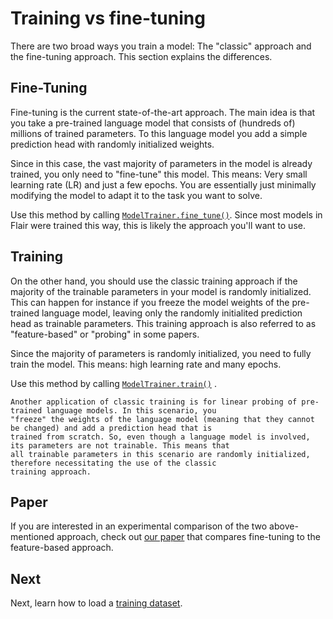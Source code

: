 # Training vs fine-tuning

There are two broad ways you train a model: The "classic" approach and the fine-tuning approach. This section
explains the differences. 


## Fine-Tuning

Fine-tuning is the current state-of-the-art approach. The main idea is that you take a pre-trained language model that 
consists of (hundreds of) millions of trained parameters. To this language model you add a simple prediction head with
randomly initialized weights. 

Since in this case, the vast majority of parameters in the model is already trained, you only need to "fine-tune" this
model. This means: Very small learning rate (LR) and just a few epochs. You are essentially just minimally modifying 
the model to adapt it to the task you want to solve.

Use this method by calling [`ModelTrainer.fine_tune()`](#flair.trainers.ModelTrainer.fine_tune).
Since most models in Flair were trained this way, this is likely the approach you'll want to use. 


## Training

On the other hand, you should use the classic training approach if the majority of the trainable parameters in your 
model is randomly initialized. This can happen for instance if you freeze the model weights of the pre-trained language 
model, leaving only the randomly initialited prediction head as trainable parameters. This training approach is also
referred to as "feature-based" or "probing" in some papers. 
 
Since the majority of parameters is randomly initialized, you need to fully train the model. This means: high learning 
rate and many epochs. 

Use this method by calling  [`ModelTrainer.train()`](#flair.trainers.ModelTrainer.train) .

```{note}
Another application of classic training is for linear probing of pre-trained language models. In this scenario, you 
"freeze" the weights of the language model (meaning that they cannot be changed) and add a prediction head that is 
trained from scratch. So, even though a language model is involved, its parameters are not trainable. This means that 
all trainable parameters in this scenario are randomly initialized, therefore necessitating the use of the classic
training approach.
```


## Paper 

If you are interested in an experimental comparison of the two above-mentioned approach, check out [our paper](https://arxiv.org/pdf/2011.06993) 
that compares fine-tuning to the feature-based approach.


## Next 

Next, learn how to load a [training dataset](how-to-load-prepared-dataset.md).